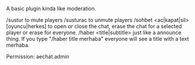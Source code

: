 A basic plugin kinda like moderation.

/sustur <player> <time> to mute players
/susturac <player> to unmute players
/sohbet <ac|kapat|sil> [oyuncu|herkes] to open or close the chat, erase the chat for a selected player or erase for everyone.
/haber <title|subtitle> <mesaj> just like a announce thing. If you type "/haber title merhaba" everyone will see a title with a text merhaba.

Permission: aechat.admin
